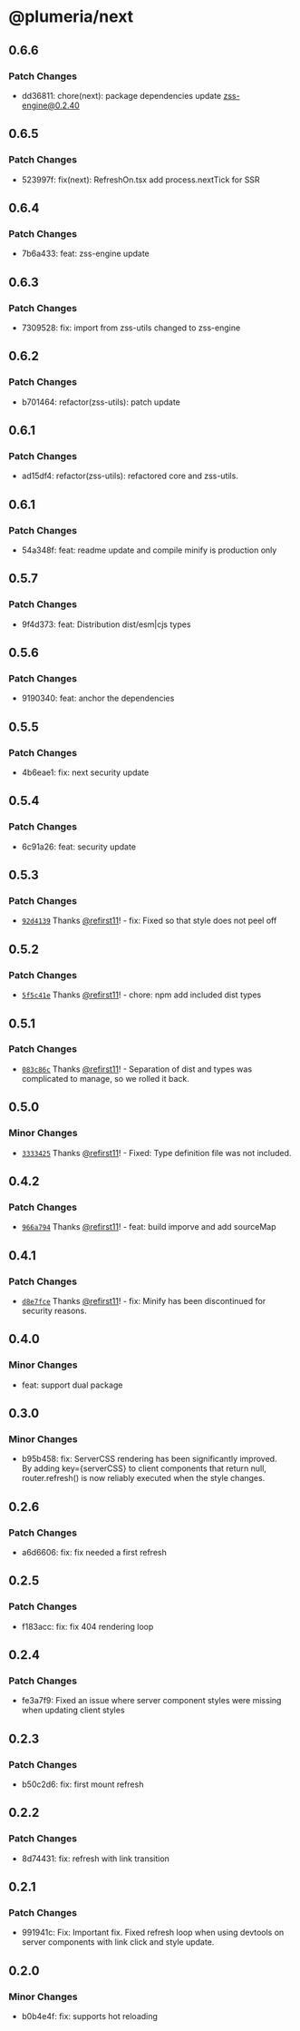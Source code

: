 # @plumeria/next

## 0.6.6

### Patch Changes

- dd36811: chore(next): package dependencies update zss-engine@0.2.40

## 0.6.5

### Patch Changes

- 523997f: fix(next): RefreshOn.tsx add process.nextTick for SSR

## 0.6.4

### Patch Changes

- 7b6a433: feat: zss-engine update

## 0.6.3

### Patch Changes

- 7309528: fix: import from zss-utils changed to zss-engine

## 0.6.2

### Patch Changes

- b701464: refactor(zss-utils): patch update

## 0.6.1

### Patch Changes

- ad15df4: refactor(zss-utils): refactored core and zss-utils.

## 0.6.1

### Patch Changes

- 54a348f: feat: readme update and compile minify is production only

## 0.5.7

### Patch Changes

- 9f4d373: feat: Distribution dist/esm|cjs types

## 0.5.6

### Patch Changes

- 9190340: feat: anchor the dependencies

## 0.5.5

### Patch Changes

- 4b6eae1: fix: next security update

## 0.5.4

### Patch Changes

- 6c91a26: feat: security update

## 0.5.3

### Patch Changes

- [`92d4139`](https://github.com/zss-in-js/plumeria/commit/92d4139112cedf8cab9aefab813435a86415d194) Thanks [@refirst11](https://github.com/refirst11)! - fix: Fixed so that style does not peel off

## 0.5.2

### Patch Changes

- [`5f5c41e`](https://github.com/zss-in-js/plumeria/commit/5f5c41e2f0e9dea3e7e02c55090908e9fbada6d5) Thanks [@refirst11](https://github.com/refirst11)! - chore: npm add included dist types

## 0.5.1

### Patch Changes

- [`083c86c`](https://github.com/zss-in-js/plumeria/commit/083c86c82602be1bcbfcf62de7bf71b81467e0ba) Thanks [@refirst11](https://github.com/refirst11)! - Separation of dist and types was complicated to manage, so we rolled it back.

## 0.5.0

### Minor Changes

- [`3333425`](https://github.com/zss-in-js/plumeria/commit/333342500841e5466eaeff0418801174ca9fc42a) Thanks [@refirst11](https://github.com/refirst11)! - Fixed: Type definition file was not included.

## 0.4.2

### Patch Changes

- [`966a794`](https://github.com/zss-in-js/plumeria/commit/966a7945cc571c92179602f467ce4f9b042b3c41) Thanks [@refirst11](https://github.com/refirst11)! - feat: build imporve and add sourceMap

## 0.4.1

### Patch Changes

- [`d8e7fce`](https://github.com/zss-in-js/plumeria/commit/d8e7fceca6f03221c09d00bc3bf36757ae71e63e) Thanks [@refirst11](https://github.com/refirst11)! - fix: Minify has been discontinued for security reasons.

## 0.4.0

### Minor Changes

- feat: support dual package

## 0.3.0

### Minor Changes

- b95b458: fix: ServerCSS rendering has been significantly improved.  
  By adding key={serverCSS} to client components that return null, router.refresh() is now reliably executed when the style changes.

## 0.2.6

### Patch Changes

- a6d6606: fix: fix needed a first refresh

## 0.2.5

### Patch Changes

- f183acc: fix: fix 404 rendering loop

## 0.2.4

### Patch Changes

- fe3a7f9: Fixed an issue where server component styles were missing when updating client styles

## 0.2.3

### Patch Changes

- b50c2d6: fix: first mount refresh

## 0.2.2

### Patch Changes

- 8d74431: fix: refresh with link transition

## 0.2.1

### Patch Changes

- 991941c: Fix: Important fix. Fixed refresh loop when using devtools on server components with link click and style update.

## 0.2.0

### Minor Changes

- b0b4e4f: fix: supports hot reloading
